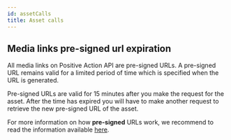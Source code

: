 ```yaml
---
id: assetCalls
title: Asset calls
---
```


## Media links pre-signed url expiration

All media links on Positive Action API are pre-signed URLs.
A pre-signed URL remains valid for a limited period of time which is specified when the URL is generated.

Pre-signed URLs are valid for 15 minutes after you make the request for the asset. After the time has expired you will have to make another request to retrieve the new pre-signed URL of the asset.

For more information on how **pre-signed** URLs work, we recommend to read the information available [here](https://docs.aws.amazon.com/AmazonS3/latest/dev/ShareObjectPreSignedURL.html).